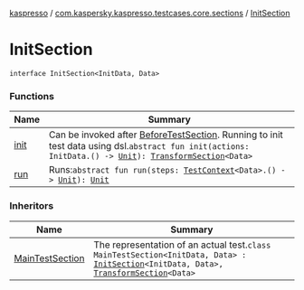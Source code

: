 [kaspresso](../../index.md) / [com.kaspersky.kaspresso.testcases.core.sections](../index.md) / [InitSection](./index.md)

# InitSection

`interface InitSection<InitData, Data>`

### Functions

| Name | Summary |
|---|---|
| [init](init.md) | Can be invoked after [BeforeTestSection](../-before-test-section/index.md). Running to init test data using dsl.`abstract fun init(actions: InitData.() -> `[`Unit`](https://kotlinlang.org/api/latest/jvm/stdlib/kotlin/-unit/index.html)`): `[`TransformSection`](../-transform-section/index.md)`<Data>` |
| [run](run.md) | Runs:`abstract fun run(steps: `[`TestContext`](../../com.kaspersky.kaspresso.testcases.core.testcontext/-test-context/index.md)`<Data>.() -> `[`Unit`](https://kotlinlang.org/api/latest/jvm/stdlib/kotlin/-unit/index.html)`): `[`Unit`](https://kotlinlang.org/api/latest/jvm/stdlib/kotlin/-unit/index.html) |

### Inheritors

| Name | Summary |
|---|---|
| [MainTestSection](../-main-test-section/index.md) | The representation of an actual test.`class MainTestSection<InitData, Data> : `[`InitSection`](./index.md)`<InitData, Data>, `[`TransformSection`](../-transform-section/index.md)`<Data>` |
